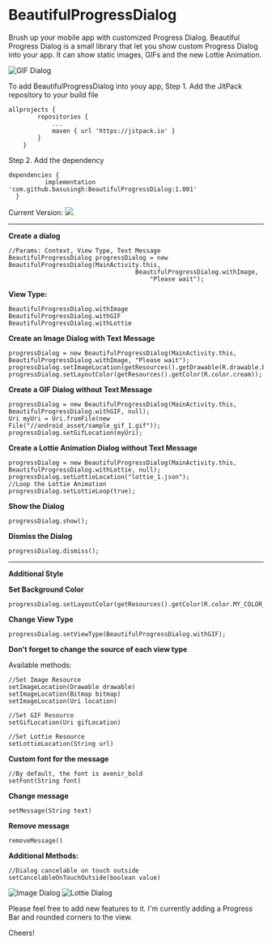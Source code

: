 # BeautifulProgressDialog
Brush up your mobile app with customized Progress Dialog. Beautiful Progress Dialog is a small library that let you show custom Progress Dialog into your app. It can show static images, GIFs and the new Lottie Animation.

![GIF Dialog](View_GIF.gif)

To add BeautifulProgressDialog into youy app,
Step 1. Add the JitPack repository to your build file
```
allprojects {
        repositories {
			...
            maven { url 'https://jitpack.io' }
        }
    }
  ```
  Step 2. Add the dependency
  ```
  dependencies {
	        implementation 'com.github.basusingh:BeautifulProgressDialog:1.001'
	}
  ```
 Current Version:  [![](https://jitpack.io/v/basusingh/BeautifulProgressDialog.svg)](https://jitpack.io/#basusingh/BeautifulProgressDialog)
 
 ________________________________________________
 **Create a dialog**
 ```
 //Params: Context, View Type, Text Message
 BeautifulProgressDialog progressDialog = new BeautifulProgressDialog(MainActivity.this, 
 									BeautifulProgressDialog.withImage,
									    "Please wait");
 ```
 **View Type:**
 ```
BeautifulProgressDialog.withImage
BeautifulProgressDialog.withGIF
BeautifulProgressDialog.withLottie
```


**Create an Image Dialog with Text Message**
```
progressDialog = new BeautifulProgressDialog(MainActivity.this, BeautifulProgressDialog.withImage, "Please wait");
progressDialog.setImageLocation(getResources().getDrawable(R.drawable.burger_logo));
progressDialog.setLayoutColor(getResources().getColor(R.color.cream));
```

**Create a GIF Dialog without Text Message**
```
progressDialog = new BeautifulProgressDialog(MainActivity.this, BeautifulProgressDialog.withGIF, null);
Uri myUri = Uri.fromFile(new File("//android_asset/sample_gif_1.gif"));
progressDialog.setGifLocation(myUri);
```

**Create a Lottie Animation Dialog without Text Message**
```
progressDialog = new BeautifulProgressDialog(MainActivity.this, BeautifulProgressDialog.withLottie, null);
progressDialog.setLottieLocation("lottie_1.json");
//Loop the Lottie Animation
progressDialog.setLottieLoop(true);
```

**Show the Dialog**
```
progressDialog.show();
```

**Dismiss the Dialog**
```
progressDialog.dismiss();
```

_________________________________________________

**Additional Style**

**Set Background Color**
```
progressDialog.setLayoutColor(getResources().getColor(R.color.MY_COLOR_NAME));
```

**Change View Type**
```
progressDialog.setViewType(BeautifulProgressDialog.withGIF);
```
**Don't forget to change the source of each view type**

Available methods:
```
//Set Image Resource
setImageLocation(Drawable drawable)
setImageLocation(Bitmap bitmap)
setImageLocation(Uri location)

//Set GIF Resource
setGifLocation(Uri gifLocation)

//Set Lottie Resource
setLottieLocation(String url)
```

**Custom font for the message**
```
//By default, the font is avenir_bold
setFont(String font)
```

**Change message**
```
setMessage(String text)
```

**Remove message**
```
removeMessage()
```

**Additional Methods:**
```
//Dialog cancelable on touch outside
setCancelableOnTouchOutside(boolean value)
```

 ![Image Dialog](View_Image.gif) ![Lottie Dialog](View_Lottie.gif)






Please feel free to add new features to it. 
I'm currently adding a Progress Bar and rounded corners to the view.

Cheers!
